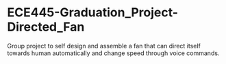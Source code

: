 # ECE445-Graduation_Project-Directed_Fan
Group project to self design and assemble a fan that can direct itself towards human automatically and change speed through voice commands.
